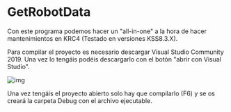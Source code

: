 # GetRobotData
Con este programa podemos hacer un "all-in-one" a la hora de hacer mantenimientos en KRC4 (Testado en versiones KSS8.3.X).

Para compilar el proyecto es necesario descargar Visual Studio Community 2019. Una vez lo tengáis podéis descargarlo con el botón
"abrir con Visual Studio".

![img](https://i.imgur.com/b5Yezgu.png)

Una vez tengáis el proyecto abierto solo hay que compilarlo (F6) y se os creará la carpeta Debug con el archivo ejecutable.

